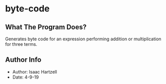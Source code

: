 # byte-code

## What The Program Does?
Generates byte code for an expression performing addition or multiplication for three terms.

## Author Info
- Author: Isaac Hartzell
- Date: 4-9-19
